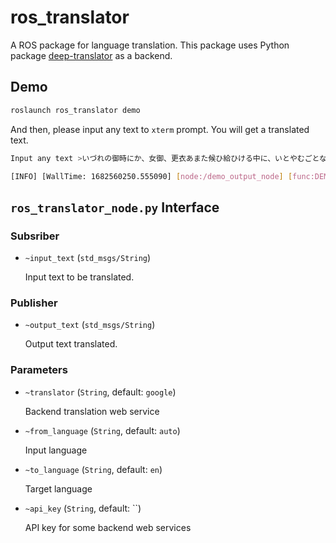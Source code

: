 # ros_translator

A ROS package for language translation.
This package uses Python package [deep-translator](https://pypi.org/project/deep-translator) as a backend.

## Demo

```bash
roslaunch ros_translator demo
```

And then, please input any text to `xterm` prompt. You will get a translated text.

```bash
Input any text >いづれの御時にか、女御、更衣あまた候ひ給ひける中に、いとやむごとなき際にはあらぬが、すぐれて時めき給ふありけり。
```

```bash
[INFO] [WallTime: 1682560250.555090] [node:/demo_output_node] [func:DEMO.callback]: Translated text: On some occasion, while the nyogo is wearing a lot of clothes, it's not an unavoidable moment, but the excitement is excellent.
```

## `ros_translator_node.py` Interface

### Subsriber

* `~input_text` (`std_msgs/String`)

    Input text to be translated.

### Publisher

* `~output_text` (`std_msgs/String`)

    Output text translated.

### Parameters

* `~translator` (`String`, default: `google`)

    Backend translation web service

* `~from_language` (`String`, default: `auto`)

    Input language

* `~to_language` (`String`, default: `en`)

    Target language

* `~api_key` (`String`, default: ``)

    API key for some backend web services
